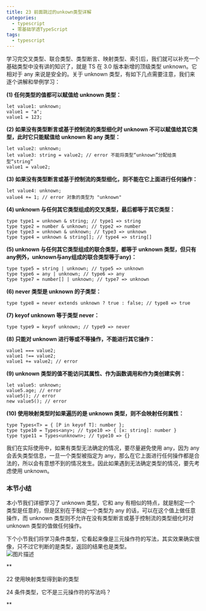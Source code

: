 ```yaml
---
title: 23 前面跳过的unkown类型详解
categories: 
  - typescript
  - 零基础学透TypeScript
tags: 
  - typescript
---
```


学习完交叉类型、联合类型、类型断言、映射类型、索引后，我们就可以补充一个基础类型中没有讲的知识了，就是
TS 在 3.0 版本新增的顶级类型 unknown。它相对于 any 来说是安全的。关于
unknown 类型，有如下几点需要注意，我们来逐个讲解和举例学习：

**(1) 任何类型的值都可以赋值给 unknown 类型：**

``` {.language-typescript}
let value1: unknown;
value1 = "a";
value1 = 123;
```

**(2) 如果没有类型断言或基于控制流的类型细化时 unknown
不可以赋值给其它类型，此时它只能赋值给 unknown 和 any 类型：**

``` {.language-typescript}
let value2: unknown;
let value3: string = value2; // error 不能将类型“unknown”分配给类型“string”
value1 = value2;
```

**(3)
如果没有类型断言或基于控制流的类型细化，则不能在它上面进行任何操作：**

``` {.language-typescript}
let value4: unknown;
value4 += 1; // error 对象的类型为 "unknown"
```

**(4) unknown 与任何其它类型组成的交叉类型，最后都等于其它类型：**

``` {.language-typescript}
type type1 = unknown & string; // type1 => string
type type2 = number & unknown; // type2 => number
type type3 = unknown & unknown; // type3 => unknown
type type4 = unknown & string[]; // type4 => string[]
```

**(5) unknown 与任何其它类型组成的联合类型，都等于 unknown
类型，但只有any例外，unknown与any组成的联合类型等于any)：**

``` {.language-typescript}
type type5 = string | unknown; // type5 => unknown
type type6 = any | unknown; // type6 => any
type type7 = number[] | unknown; // type7 => unknown
```

**(6) never 类型是 unknown 的子类型：**

``` {.language-typescript}
type type8 = never extends unknown ? true : false; // type8 => true
```

**(7) keyof unknown 等于类型 never：**

``` {.language-typescript}
type type9 = keyof unknown; // type9 => never
```

**(8) 只能对 unknown 进行等或不等操作，不能进行其它操作：**

``` {.language-typescript}
value1 === value2;
value1 !== value2;
value1 += value2; // error
```

**(9) unknown 类型的值不能访问其属性、作为函数调用和作为类创建实例：**

``` {.language-typescript}
let value5: unknown;
value5.age; // error
value5(); // error
new value5(); // error
```

**(10) 使用映射类型时如果遍历的是 unknown 类型，则不会映射任何属性：**

``` {.language-typescript}
type Types<T> = { [P in keyof T]: number };
type type10 = Types<any>; // type10 => { [x: string]: number }
type type11 = Types<unknown>; // type10 => {}
```

我们在实际使用中，如果有类型无法确定的情况，要尽量避免使用 any，因为 any
会丢失类型信息，一旦一个类型被指定为
any，那么在它上面进行任何操作都是合法的，所以会有意想不到的情况发生。因此如果遇到无法确定类型的情况，要先考虑使用
unknown。

### 本节小结

本小节我们详细学习了 unknown 类型，它和 any
有相似的特点，就是制定一个类型是任意的，但是区别在于制定一个类型为 any
的话，可以在这个值上做任意操作，而 unknown
类型则不允许在没有类型断言或基于控制流的类型细化时对 unknown
类型的值做任何操作。

下个小节我们将学习条件类型，它看起来像是三元操作符的写法，其实效果确实很像，只不过它判断的是类型，返回的结果也是类型。\
 ![图片描述](http://img.mukewang.com/5d03463300011cf516000466.jpg)

[](/read/35/article/359)

**

22 使用映射类型得到新的类型

[](/read/35/article/361)

24 条件类型，它不是三元操作符的写法吗？

**
